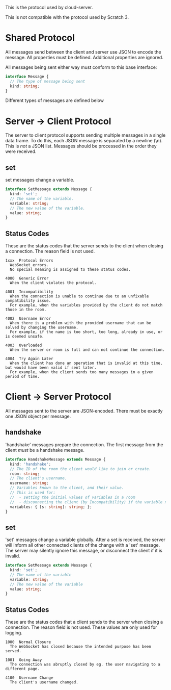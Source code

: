 This is the protocol used by cloud-server.

This is not compatible with the protocol used by Scratch 3.

# Shared Protocol

All messages send between the client and server use JSON to encode the message. All properties must be defined. Additional properties are ignored.

All messages being sent either way must conform to this base interface:

```ts
interface Message {
  // The type of message being sent
  kind: string;
}
```

Different types of messages are defined below

# Server -> Client Protocol

The server to client protocol supports sending multiple messages in a single data frame.
To do this, each JSON message is separated by a newline (\n). This is *not* a JSON list.
Messages should be processed in the order they were received.

## set

set messages change a variable.

```ts
interface SetMessage extends Message {
  kind: 'set';
  // The name of the variable.
  variable: string;
  // The new value of the variable.
  value: string;
}
```

## Status Codes

These are the status codes that the server sends to the client when closing a connection. The reason field is not used.

```
1xxx  Protocol Errors
  WebSocket errors.
  No special meaning is assigned to these status codes.

4000  Generic Error
  When the client violates the protocol.

4001  Incompatibility
  When the connection is unable to continue due to an unfixable compatibility issue.
  For example, when the variables provided by the client do not match those in the room.

4002  Username Error
  When there is a problem with the provided username that can be solved by changing the username.
  For example, if the name is too short, too long, already in use, or is deemed unsafe.

4003  Overloaded
  When the server or room is full and can not continue the connection.

4004  Try Again Later
  When the client has done an operation that is invalid at this time, but would have been valid if sent later.
  For example, when the client sends too many messages in a given period of time.
```

# Client -> Server Protocol

All messages sent to the server are JSON-encoded. There must be exactly one JSON object per message.

## handshake

'handshake' messages prepare the connection.
The first message from the client *must* be a handshake message.

```ts
interface HandshakeMessage extends Message {
  kind: 'handshake';
  // The ID of the room the client would like to join or create.
  room: string;
  // The client's username.
  username: string;
  // Variables known to the client, and their value.
  // This is used for:
  //  - setting the initial values of variables in a room
  //  - disconnecting the client (by Incompatibility) if the variable names provided do not match what the room has
  variables: { [s: string]: string; };
}
```

## set
'set' messages change a variable globally.
After a set is received, the server will inform all other connected clients of the change with a 'set' message.
The server may silently ignore this message, or disconnect the client if it is invalid.

```ts
interface SetMessage extends Message {
  kind: 'set';
  // The name of the variable
  variable: string;
  // The new value of the variable
  value: string;
}
```

## Status Codes

These are the status codes that a client sends to the server when closing a connection. The reason field is not used. These values are only used for logging.

```
1000  Normal Closure
  The WebSocket has closed because the intended purpose has been served.

1001  Going Away
  The connection was abruptly closed by eg. the user navigating to a different page.

4100  Username Change
  The client's username changed.
```
